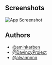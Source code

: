 ## Screenshots

![App Screenshot](https://i.redd.it/8341g68g1v7y.png)
## Authors

- [@aminkarben](https://github.com/aminkarben)
- [@DavincyProject](https://github.com/DavincyProject)
- [@alvannnnn](https://github.com/alvannnnn)
